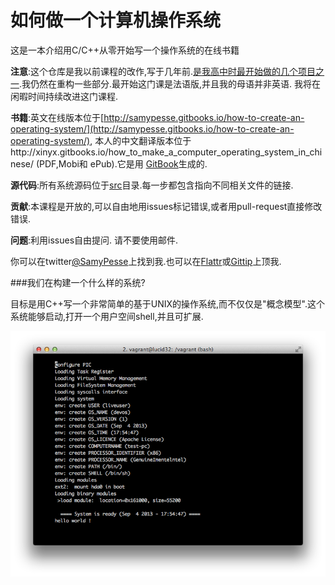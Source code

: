 如何做一个计算机操作系统
====================

这是一本介绍用C/C++从零开始写一个操作系统的在线书籍

**注意**:这个仓库是我以前课程的改作,写于几年前.[是我高中时最开始做的几个项目之一](https://github.com/SamyPesse/devos).我仍然在重构一些部分.最开始这门课是法语版,并且我的母语并非英语. 我将在闲暇时间持续改进这门课程.

**书籍**:英文在线版本位于[http://samypesse.gitbooks.io/how-to-create-an-operating-system/](http://samypesse.gitbooks.io/how-to-create-an-operating-system/), 本人的中文翻译版本位于http://xinyx.gitbooks.io/how_to_make_a_computer_operating_system_in_chinese/ (PDF,Mobi和 ePub).它是用 [GitBook](https://www.gitbook.io)生成的.

**源代码**:所有系统源码位于[src](https://github.com/SamyPesse/How-to-Make-a-Computer-Operating-System/tree/master/src)目录.每一步都包含指向不同相关文件的链接.

**贡献**:本课程是开放的,可以自由地用issues标记错误,或者用pull-request直接修改错误.

**问题**:利用issues自由提问. 请不要使用邮件.

你可以在twitter[@SamyPesse](https://twitter.com/SamyPesse)上找到我.也可以在[Flattr](https://flattr.com/profile/samy.pesse)或[Gittip](https://www.gittip.com/SamyPesse/)上顶我.

###我们在构建一个什么样的系统?

目标是用C++写一个非常简单的基于UNIX的操作系统,而不仅仅是"概念模型".这个系统能够启动,打开一个用户空间shell,并且可扩展.

![Screen](./preview.png)